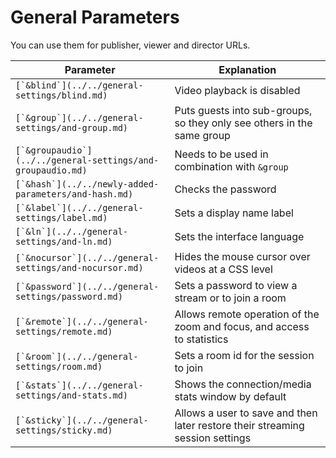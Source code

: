 # General Parameters

You can use them for publisher, viewer and director URLs.

| Parameter                                                     | Explanation                                                                   |
| ------------------------------------------------------------- | ----------------------------------------------------------------------------- |
| ``[`&blind`](../../general-settings/blind.md)``               | Video playback is disabled                                                    |
| ``[`&group`](../../general-settings/and-group.md)``           | Puts guests into sub-groups, so they only see others in the same group        |
| ``[`&groupaudio`](../../general-settings/and-groupaudio.md)`` | Needs to be used in combination with `&group`                                 |
| ``[`&hash`](../../newly-added-parameters/and-hash.md)``       | Checks the password                                                           |
| ``[`&label`](../../general-settings/label.md)``               | Sets a display name label                                                     |
| ``[`&ln`](../../general-settings/and-ln.md)``                 | Sets the interface language                                                   |
| ``[`&nocursor`](../../general-settings/and-nocursor.md)``     | Hides the mouse cursor over videos at a CSS level                             |
| ``[`&password`](../../general-settings/password.md)``         | Sets a password to view a stream or to join a room                            |
| ``[`&remote`](../../general-settings/remote.md)``             | Allows remote operation of the zoom and focus, and access to statistics       |
| ``[`&room`](../../general-settings/room.md)``                 | Sets a room id for the session to join                                        |
| ``[`&stats`](../../general-settings/and-stats.md)``           | Shows the connection/media stats window by default                            |
| ``[`&sticky`](../../general-settings/sticky.md)``             | Allows a user to save and then later restore their streaming session settings |
